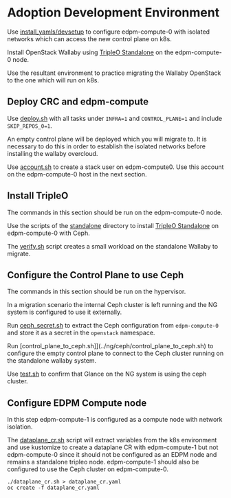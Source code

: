 # Adoption Development Environment

Use
[install_yamls/devsetup](https://github.com/openstack-k8s-operators/install_yamls/tree/master/devsetup)
to configure edpm-compute-0 with isolated networks
which can access the new control plane on k8s.

Install OpenStack Wallaby using
[TripleO
Standalone](https://docs.openstack.org/project-deploy-guide/tripleo-docs/latest/deployment/standalone.html)
on the edpm-compute-0 node.

Use the resultant environment to practice migrating the Wallaby
OpenStack to the one which will run on k8s.

## Deploy CRC and edpm-compute

Use [deploy.sh](../ng/deploy.sh) with all tasks under `INFRA=1`
and `CONTROL_PLANE=1` and include `SKIP_REPOS_0=1`.

An empty control plane will be deployed which you will migrate to.
It is necessary to do this in order to establish the isolated
networks before installing the wallaby overcloud.

Use [account.sh](account.sh) to create a stack user on edpm-compute0.
Use this account on the edpm-compute-0 host in the next section.

## Install TripleO

The commands in this section should be run on the edpm-compute-0 node.

Use the scripts of the [standalone](standalone) directory to install
[TripleO Standalone](https://docs.openstack.org/project-deploy-guide/tripleo-docs/latest/deployment/standalone.html)
on edpm-compute-0 with Ceph.

The [verify.sh](standalone/verify.sh) script creates a small workload
on the standalone Wallaby to migrate.

## Configure the Control Plane to use Ceph

The commands in this section should be run on the hypervisor.

In a migration scenario the internal Ceph cluster is left running and
the NG system is configured to use it externally.

Run [ceph_secret.sh](../ng/ceph/ceph_secret.sh) to extract the Ceph
configuration from `edpm-compute-0` and store it as a secret in the
`openstack` namespace.

Run [control_plane_to_ceph.sh]](../ng/ceph/control_plane_to_ceph.sh)
to configure the empty control plane to connect to the Ceph cluster
running on the standalone wallaby system.

Use [test.sh](../ng/test.sh) to confirm that Glance on the NG system
is using the ceph cluster.

## Configure EDPM Compute node

In this step edpm-compute-1 is configured as a compute node with
network isolation.

The [dataplane_cr.sh](dataplane_cr.sh) script will extract variables
from the k8s environment and use kustomize to create a dataplane CR
with edpm-compute-1 but not edpm-compute-0 since it should not be
configured as an EDPM node and remains a standalone tripleo node.
edpm-compute-1 should also be configured to use the Ceph cluster
on edpm-compute-0.

```
./dataplane_cr.sh > dataplane_cr.yaml
oc create -f dataplane_cr.yaml
```
